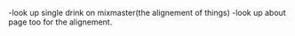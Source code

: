 -look up single drink on mixmaster(the alignement of things)
-look up about page too for the alignement.
